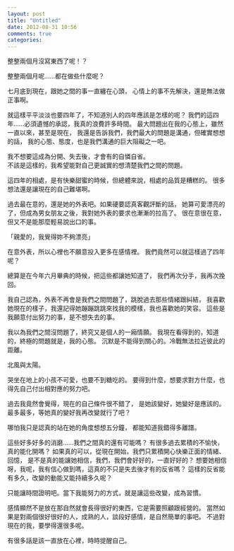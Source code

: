 ```yaml
---
layout: post
title: "Untitled"
date: 2012-08-31 10:56
comments: true
categories: 
---
```


整整兩個月沒寫東西了呢！？

整整兩個月呢……都在做些什麼呢？

七月底到現在，跟她之間的事一直纏在心頭，
心情上的事不先解決，還是無法做正事啊。

就這樣平平淡淡也要四年了，不知道別人的四年應該是怎樣的呢？
我們的這四年……必須遺憾的承認，我真的浪費許多時間。
最大問題出在我的心態上，雖然一直以來，甚至是現在，
我還是告訴我們，我們最大的問題是溝通，但確實想想的話，
我的心態、態度，也是我們溝通的巨大阻礙之一吧。

我不想要這成為分開、失去後，才會有的自憐自省。  
不該是這樣的，我希望能對自己更誠實的想清楚我們之間的問題。

這四年的相處，是有快樂甜蜜的時候，但總體來說，相處的品質是糟糕的。
很多想法還是讓現在的自己難堪啊。

過去最在意的，還是她的外表吧。如果硬要認真客觀評斷的話，
她算可愛漂亮的了，但成為男女朋友之後，我對她外表的要求也漸漸的拉高了。
很在意很在意，但又不是能那麼輕易說出口的事。

「親愛的，我覺得妳不夠漂亮」

在意外表，所以心裡也不願意投入更多在感情裡。
我們竟然可以就這樣過了四年呢？

總算是在今年六月畢典的時候，把這些都讓她知道了，
我們再次分手，我再次挽回。

我自己認為，外表不再會是我們之間問題了，跳脫過去那些情緒跟糾結，
我喜歡她現在的樣子，我還記得她蹦蹦跳跳來找我的模樣，我也喜歡她的笑容。
這些是我願意付出努力的事，是不想失去的事。

我以為我們之間沒問題了，終究又是個人的一廂情願。
我現在看得到的，知道的，終極的問題就是，我的心態。
沉默是不能得到關心的。冷戰無法拉近彼此的距離。

北風與太陽。

哭坐在地上的小孩不可愛，也要不到糖吃的。
要得到什麼，想要求對方什麼，也得先自己付出相對應的努力吧。

過去我竟然會覺得，現在的自己條件很不錯了，
是她該變好，她變好是應該的。
最多最多，等她真的變好我再改變就行了吧？

哪怕我只是認真的站在她的角度想想五分鐘，
都能知道我錯得多離譜。

這些好多好多的消磨……我們之間真的還有可能嗎？
有很多過去累積的不愉快，真的能化開嗎？
如果真的可以，從現在開始，我們只累積開心快樂正面的情緒、回憶，
是不是真的能讓她相信，我們，我們會好好的，一直好好的？
想要她相信呀，我呢，我有信心做到嗎，這真的不只是失去後才有的反省嗎？
這樣的反省能有多久，改變的動能又能持續多久呢？

只能讓時間證明吧。當下我能努力的方式，就是讓這些改變，成為習慣。

感情顯然不是放在那自然就會長得很好的東西，它是需要照顧跟經營的。
當然如果是對兩個很好很好的人，成熟的人，談段好感情，是自然簡單的事吧。
不過對現在的我，要學得還很多呢。

有很多話是該一直放在心裡，時時提醒自己。
